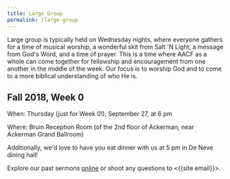 ```yaml
---
title: Large Group
permalink: /large-group
---
```


Large group is typically held on Wednesday nights, where everyone gathers for a time of musical worship, a wonderful skit from Salt 'N Light, a message from God's Word, and a time of prayer. This is a time where AACF as a whole can come together for fellowship and encouragement from one another in the middle of the week. Our focus is to worship God and to come to a more biblical understanding of who He is.

## Fall 2018, Week 0

When: Thursday (just for Week 0!), September 27, at 6 pm

Where: Bruin Reception Room (of the 2nd floor of Ackerman, near Ackerman Grand Ballroom)

Additionally, we'd love to have you eat dinner with us at 5 pm in De Neve dining hall!

Explore our past sermons [online](/sermons) or shoot any questions to <{{site.email}}>.
